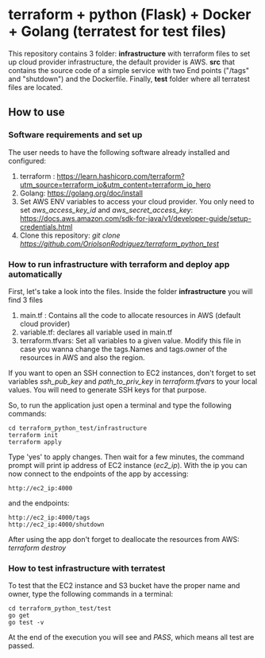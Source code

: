# terraform + python (Flask) + Docker + Golang (terratest for test files)
This repository contains 3 folder: **infrastructure** with terraform files to set up cloud provider infrastructure, the default provider is AWS. **src** that contains the source code of a simple service with two End points ("/tags" and "shutdown") and the Dockerfile. Finally, **test** folder where all terratest files are located.

## How to use
### Software requirements and set up
The user needs to have the following software already installed and configured:
1. terraform : https://learn.hashicorp.com/terraform?utm_source=terraform_io&utm_content=terraform_io_hero
2. Golang: https://golang.org/doc/install
3. Set AWS ENV variables to access your cloud provider. You only need to set *aws_access_key_id* and *aws_secret_access_key*: https://docs.aws.amazon.com/sdk-for-java/v1/developer-guide/setup-credentials.html
4. Clone this repository: *git clone https://github.com/OriolsonRodriguez/terraform_python_test*

### How to run infrastructure with terraform and deploy app automatically
First, let's take a look into the files. Inside the folder **infrastructure** you will find 3 files
1. main.tf : Contains all the code to allocate resources in AWS (default cloud provider)
2. variable.tf: declares all variable used in main.tf
3. terraform.tfvars: Set all variables to a given value. Modify this file in case you wanna change the tags.Names and tags.owner of the resources in AWS and also the region. 

If you want to open an SSH connection to EC2 instances, don't forget to set variables *ssh_pub_key* and *path_to_priv_key* in *terraform.tfvars* to your local values. You will need to generate SSH keys for that purpose.

So, to run the application just open a terminal and type the following commands:
```
cd terraform_python_test/infrastructure
terraform init
terraform apply
```
Type 'yes'  to apply changes. Then wait for a few minutes, the command prompt will print ip address of EC2 instance (*ec2_ip*). With the ip you can now connect to the endpoints of the app by accessing:
```
http://ec2_ip:4000
```
and the endpoints:

```
http://ec2_ip:4000/tags
http://ec2_ip:4000/shutdown
```

After using the app don't forget to deallocate the resources from AWS: *terraform destroy*

### How to test infrastructure with terratest
To test that the EC2 instance and S3 bucket have the proper name and owner, type the following commands in a terminal:
```
cd terraform_python_test/test
go get
go test -v
```
At the end of the execution you will see and *PASS*, which means all test are passed.
